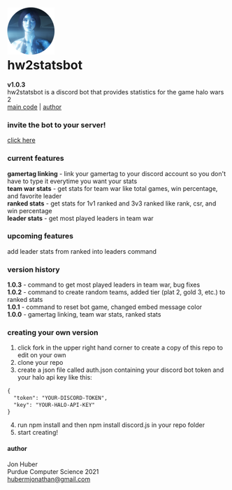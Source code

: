 # ![alt text](assets/logo.png) </br> hw2statsbot
**v1.0.3**</br>
hw2statsbot is a discord bot that provides statistics for the game halo wars 2</br>
[main code](stats.js) | [author](#author)

### invite the bot to your server!
[click here](https://discordapp.com/oauth2/authorize?client_id=431499279782117386&scope=bot)
### current features
**gamertag linking** - link your gamertag to your discord account so you don't have to type it everytime you want your stats</br>
**team war stats** - get stats for team war like total games, win percentage, and favorite leader</br>
**ranked stats** - get stats for 1v1 ranked and 3v3 ranked like rank, csr, and win percentage</br>
**leader stats** - get most played leaders in team war
### upcoming features
add leader stats from ranked into leaders command
### version history
**1.0.3** - command to get most played leaders in team war, bug fixes</br>
**1.0.2** - command to create random teams, added tier (plat 2, gold 3, etc.) to ranked stats</br>
**1.0.1** - command to reset bot game, changed embed message color</br>
**1.0.0** - gamertag linking, team war stats, ranked stats
### creating your own version
1. click fork in the upper right hand corner to create a copy of this repo to edit on your own
2. clone your repo
3. create a json file called auth.json containing your discord bot token and your halo api key like this:
```
{
  "token": "YOUR-DISCORD-TOKEN",
  "key": "YOUR-HALO-API-KEY"
}
```
4. run npm install and then npm install discord.js in your repo folder
5. start creating!
#### author
Jon Huber</br>
Purdue Computer Science 2021</br>
[hubermjonathan@gmail.com](mailto:hubermjonathan@gmail.com)
